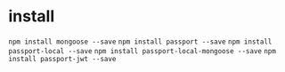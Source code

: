 # install
`npm install mongoose --save`
`npm install passport --save`
`npm install passport-local --save`
`npm install passport-local-mongoose --save`
`npm install passport-jwt --save`

